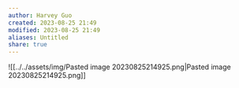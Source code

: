 ```yaml
---
author: Harvey Guo
created: 2023-08-25 21:49
modified: 2023-08-25 21:49
aliases: Untitled
share: true
---
```


![[../../assets/img/Pasted image 20230825214925.png|Pasted image 20230825214925.png]]
